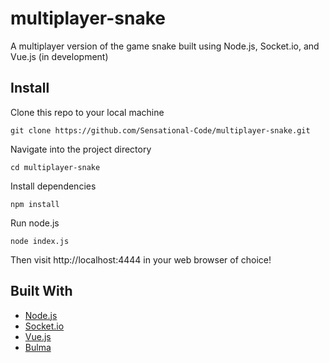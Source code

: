# multiplayer-snake
A multiplayer version of the game snake built using Node.js, Socket.io, and Vue.js (in development)

## Install
Clone this repo to your local machine
```
git clone https://github.com/Sensational-Code/multiplayer-snake.git
```
Navigate into the project directory
```
cd multiplayer-snake
```
Install dependencies
```
npm install
```
Run node.js
```
node index.js
```
Then visit http://localhost:4444 in your web browser of choice!

## Built With

* [Node.js](https://nodejs.org/en/)
* [Socket.io](https://socket.io/)
* [Vue.js](https://vuejs.org/)
* [Bulma](https://bulma.io/)
